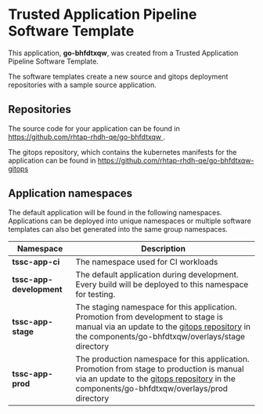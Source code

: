 # Trusted Application Pipeline Software Template

This application, **go-bhfdtxqw**, was created from a Trusted Application Pipeline Software Template.

The software templates create a new source and gitops deployment repositories with a sample source application. 

## Repositories

The source code for your application can be found in [https://github.com/rhtap-rhdh-qe/go-bhfdtxqw ](https://github.com/rhtap-rhdh-qe/go-bhfdtxqw ).
 
The gitops repository, which contains the kubernetes manifests for the application can be found in 
[https://github.com/rhtap-rhdh-qe/go-bhfdtxqw-gitops ](https://github.com/rhtap-rhdh-qe/go-bhfdtxqw-gitops ) 

## Application namespaces 

The default application will be found in the following namespaces. Applications can be deployed into unique namespaces or multiple software templates can also bet generated into the same group namespaces.  

|  Namespace   |  Description   |  
| -------- | -------- |
| **tssc-app-ci** | The namespace used for CI workloads |
| **tssc-app-development** | The default application during development. Every build will be deployed to this namespace for testing. |
| **tssc-app-stage** | The staging namespace for this application. Promotion from development to stage is manual via an update to the [gitops repository](https://github.com/rhtap-rhdh-qe/go-bhfdtxqw-gitops ) in the components/go-bhfdtxqw/overlays/stage directory |
| **tssc-app-prod** | The production namespace for this application. Promotion from stage to production is manual via an update to the [gitops repository](https://github.com/rhtap-rhdh-qe/go-bhfdtxqw-gitops ) in the components/go-bhfdtxqw/overlays/prod directory |